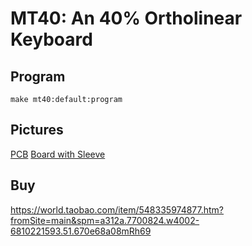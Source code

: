 # MT40: An 40% Ortholinear Keyboard

## Program 

`make mt40:default:program`

## Pictures

[PCB](https://i.imgur.com/8BeeY07.jpg)
[Board with Sleeve](https://i.imgur.com/44FhPU8.jpg)

## Buy

https://world.taobao.com/item/548335974877.htm?fromSite=main&spm=a312a.7700824.w4002-6810221593.51.670e68a08mRh69

